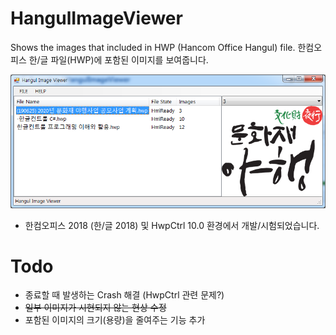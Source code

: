 # HangulImageViewer
Shows the images that included in HWP (Hancom Office Hangul) file.
한컴오피스 한/글 파일(HWP)에 포함된 이미지를 보여줍니다.

  ![ScreenShot](SCREENSHOT.png)

  - 한컴오피스 2018 (한/글 2018) 및 HwpCtrl 10.0 환경에서 개발/시험되었습니다.


 # Todo
   - 종료할 때 발생하는 Crash 해결 (HwpCtrl 관련 문제?)
   - ~~일부 이미지가 시현되지 않는 현상 수정~~
   - 포함된 이미지의 크기(용량)을 줄여주는 기능 추가
